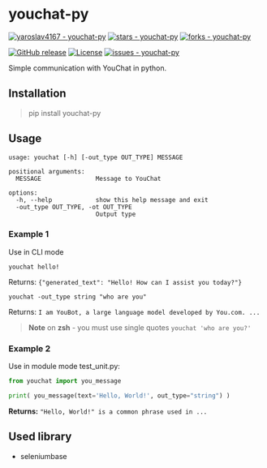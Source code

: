 # youchat-py
[![yaroslav4167 - youchat-py](https://img.shields.io/static/v1?label=yaroslav4167&message=youchat-py&color=white&logo=github)](https://github.com/yaroslav4167/youchat-py "Go to GitHub repo")
[![stars - youchat-py](https://img.shields.io/github/stars/yaroslav4167/youchat-py?style=social)](https://github.com/yaroslav4167/youchat-py)
[![forks - youchat-py](https://img.shields.io/github/forks/yaroslav4167/youchat-py?style=social)](https://github.com/yaroslav4167/youchat-py)

[![GitHub release](https://img.shields.io/github/release/yaroslav4167/youchat-py?include_prereleases=&sort=semver&color=white)](https://github.com/yaroslav4167/youchat-py/releases/)
[![License](https://img.shields.io/badge/License-BSD--2--Clause_license-white)](https://github.com/yaroslav4167/youchat-py/blob/main/LICENSE)
[![issues - youchat-py](https://img.shields.io/github/issues/yaroslav4167/youchat-py)](https://github.com/yaroslav4167/youchat-py/issues)
 
 Simple communication with YouChat in python.

## Installation
> pip install youchat-py

## Usage
```
usage: youchat [-h] [-out_type OUT_TYPE] MESSAGE

positional arguments:
  MESSAGE               Message to YouChat

options:
  -h, --help            show this help message and exit
  -out_type OUT_TYPE, -ot OUT_TYPE
                        Output type
```
### Example 1
Use in CLI mode
```
youchat hello!
```
Returns: `{"generated_text": "Hello! How can I assist you today?"}`
```
youchat -out_type string "who are you"
```
Returns: `I am YouBot, a large language model developed by You.com. ...`

> **Note**
> on **zsh** - you must use single quotes `youchat 'who are you?'`


### Example 2
Use in module mode
test_unit.py:
```py
from youchat import you_message

print( you_message(text='Hello, World!', out_type="string") )
```
**Returns:** `"Hello, World!" is a common phrase used in ...`


## Used library
- seleniumbase
